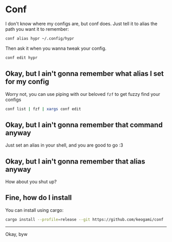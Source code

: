 # Conf
I don't know where my configs are, but conf does. Just tell it to alias the path you want it to remember:

```bash
conf alias hypr ~/.config/hypr
```

Then ask it when you wanna tweak your config.
```bash
conf edit hypr
```

## Okay, but I ain't gonna remember what alias I set for my config
Worry not, you can use piping with our beloved `fzf` to get fuzzy find your configs
```bash
conf list | fzf | xargs conf edit
```

## Okay, but I ain't gonna remember that command anyway
Just set an alias in your shell, and you are good to go :3

## Okay, but I ain't gonna remember that alias anyway
How about you shut up?

## Fine, how do I install
You can install using cargo:
```bash
cargo install --profile=release --git https://github.com/keogami/conf
```

---

Okay, byw

